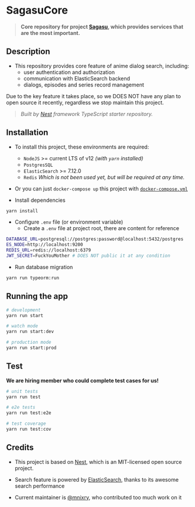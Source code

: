 # SagasuCore

<!--TODO: Add ogo of project Sagasu-->

> **Core repository for project [Sagasu](https://github.com/TheSagasu), which provides services that are the most important.**

## Description

- This repository provides core feature of anime dialog search, including:
  - user authentication and authorization
  - communication with ElasticSearch backend
  - dialogs, episodes and series record management

Due to the key feature it takes place, so we DOES NOT have any plan to open source it recently, regardless we stop maintain this project.

> *Built by [Nest](https://github.com/nestjs/nest) framework TypeScript starter repository.*

## Installation

- To install this project, these environments are required:
  - `NodeJS` >= current LTS of v12 *(with `yarn` installed)*
  - `PostgresSQL`
  - `ElasticSearch` >= 7.12.0
  - `Redis` *Which is not been used yet, but will be required at any time.*

- Or you can just `docker-compose up` this project with [`docker-compose.yml`](./docker-compose.yml)

- Install dependencies

```bash
yarn install
```

- Configure `.env` file (or environment variable)
  - Create a `.env` file at project root, there are content for reference

```bash
DATABASE_URL=postgresql://postgres:password@localhost:5432/postgres 
ES_NODE=http://localhost:9200
REDIS_URL=redis://localhost:6379
JWT_SECRET=FuckYouMother # DOES NOT public it at any condition
```

- Run database migration

```bash
yarn run typeorm:run
```

## Running the app

```bash
# development
yarn run start

# watch mode
yarn run start:dev

# production mode
yarn run start:prod
```

## Test

**We are hiring member who could complete test cases for us!**

```bash
# unit tests
yarn run test

# e2e tests
yarn run test:e2e

# test coverage
yarn run test:cov
```

## Credits

- This project is based on [Nest](https://nestjs.com/), which is an MIT-licensed open source project.

- Search feature is powered by [ElasticSearch](https://elastic.co), thanks to its awesome search performance

- Current maintainer is [@mnixry](https://github.com/mnixry), who contributed too much work on it
